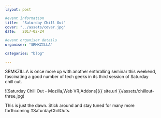 ```yaml
---
layout: post

#event information
title:  "Saturday Chill Out"
cover: "../assets/cover.jpg"
date:   2017-02-24

#event organiser details
organiser: "SRMKZILLA"

categories: "blog"

---
```


SRMKZILLA is once more up with another enthralling seminar this weekend, fascinating a good number of tech geeks in its third session of Saturday chill out.

![Saturday Chill Out - Mozilla,Web VR,Addons]({{ site.url }}/assets/chillout-three.jpg)

This is just the dawn. Stick around and stay tuned for many more forthcoming #SaturdayChillOuts. 
